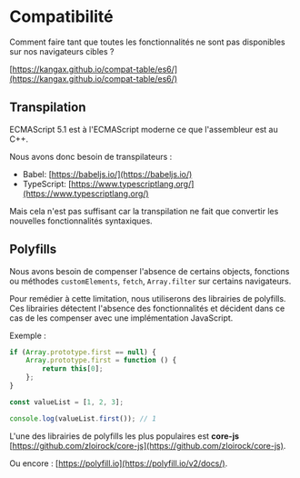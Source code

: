 # Compatibilité

Comment faire tant que toutes les fonctionnalités ne sont pas disponibles sur nos navigateurs cibles ?

​[https://kangax.github.io/compat-table/es6/](https://kangax.github.io/compat-table/es6/)


## Transpilation

ECMAScript 5.1 est à l'ECMAScript moderne ce que l'assembleur est au C++.

Nous avons donc besoin de transpilateurs :

* Babel: [https://babeljs.io/](https://babeljs.io/)
* TypeScript: [https://www.typescriptlang.org/](https://www.typescriptlang.org/)

Mais cela n'est pas suffisant car la transpilation ne fait que convertir les nouvelles fonctionnalités syntaxiques.

## Polyfills

Nous avons besoin de compenser l'absence de certains objects, fonctions ou méthodes `customElements`, `fetch`, `Array.filter` sur certains navigateurs.

Pour remédier à cette limitation, nous utiliserons des librairies de polyfills. Ces librairies détectent l'absence des fonctionnalités et décident dans ce cas de les compenser avec une implémentation JavaScript.

Exemple :

```javascript
if (Array.prototype.first == null) {
    Array.prototype.first = function () {
        return this[0];
    };
}

const valueList = [1, 2, 3];

console.log(valueList.first()); // 1
```

L'une des librairies de polyfills les plus populaires est **core-js** [https://github.com/zloirock/core-js](https://github.com/zloirock/core-js).

Ou encore : [https://polyfill.io](https://polyfill.io/v2/docs/).

